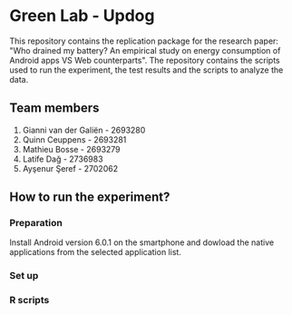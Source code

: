 # Green Lab - Updog 
This repository contains the replication package for the research paper: "Who drained my battery? An empirical study on energy consumption of Android apps VS Web counterparts". The repository contains the scripts used to run the experiment, the test results and the scripts to analyze the data. 

## Team members
1. Gianni van der Galiën - 2693280
2. Quinn Ceuppens - 2693281
3. Mathieu Bosse - 2693279
4. Latife Dağ - 2736983
5. Ayşenur Şeref - 2702062

## How to run the experiment?
### Preparation
Install Android version 6.0.1 on the smartphone and dowload the native applications from the selected application list.

### Set up

### R scripts

